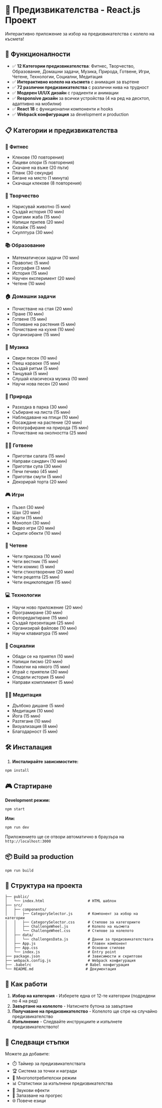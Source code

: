 # 🎯 Предизвикателства - React.js Проект

Интерактивно приложение за избор на предизвикателства с колело на късмета!

## 🚀 Функционалности

- ✅ **12 Категории предизвикателства**: Фитнес, Творчество, Образование, Домашни задачи, Музика, Природа, Готвене, Игри, Четене, Технологии, Социални, Медитация
- ✅ **Интерактивно колело на късмета** с анимация за въртене
- ✅ **72 различни предизвикателства** с различни нива на трудност
- ✅ **Модерен UI/UX дизайн** с градиенти и анимации
- ✅ **Responsive дизайн** за всички устройства (4 на ред на десктоп, адаптивно на мобилни)
- ✅ **React 18** с функционални компоненти и hooks
- ✅ **Webpack конфигурация** за development и production

## 📋 Категории и предизвикателства

### 💪 Фитнес
- Клекове (10 повторения)
- Лицеви опори (5 повторения)
- Скачане на въже (20 пъти)
- Планк (30 секунди)
- Бягане на място (1 минута)
- Скачащи клекове (8 повторения)

### 🎨 Творчество
- Нарисувай животно (5 мин)
- Създай история (10 мин)
- Оригами жаба (15 мин)
- Напиши припев (20 мин)
- Колайж (15 мин)
- Скулптура (30 мин)

### 📚 Образование
- Математически задачи (10 мин)
- Правопис (5 мин)
- География (3 мин)
- История (15 мин)
- Научен експеримент (20 мин)
- Четене (10 мин)

### 🏠 Домашни задачи
- Почистване на стая (20 мин)
- Пране (10 мин)
- Готвене (15 мин)
- Поливане на растения (5 мин)
- Почистване на кухня (10 мин)
- Организиране (15 мин)

### 🎵 Музика
- Свири песен (10 мин)
- Пееш караоке (15 мин)
- Създай ритъм (5 мин)
- Танцувай (5 мин)
- Слушай класическа музика (10 мин)
- Научи нова песен (20 мин)

### 🌿 Природа
- Разходка в парка (30 мин)
- Събиране на листа (15 мин)
- Наблюдаване на птици (10 мин)
- Посаждане на растение (20 мин)
- Фотографиране на природа (15 мин)
- Почистване на околността (25 мин)

### 👨‍🍳 Готвене
- Приготви салата (15 мин)
- Направи сандвич (10 мин)
- Приготви супа (30 мин)
- Печи печиво (45 мин)
- Приготви смути (5 мин)
- Декорирай торта (20 мин)

### 🎮 Игри
- Пъзел (30 мин)
- Шах (20 мин)
- Карти (15 мин)
- Монопол (30 мин)
- Видео игри (20 мин)
- Скрити обекти (10 мин)

### 📖 Четене
- Чети приказка (10 мин)
- Чети вестник (15 мин)
- Чети комикс (5 мин)
- Чети стихотворение (20 мин)
- Чети рецепта (25 мин)
- Чети енциклопедия (15 мин)

### 💻 Технологии
- Научи ново приложение (20 мин)
- Програмиране (30 мин)
- Фоторедактиране (15 мин)
- Създай презентация (25 мин)
- Организирай файлове (10 мин)
- Научи клавиатура (15 мин)

### 👥 Социални
- Обади се на приятел (10 мин)
- Напиши писмо (20 мин)
- Помогни на някого (15 мин)
- Играй с приятели (30 мин)
- Сподели история (5 мин)
- Направи комплимент (5 мин)

### 🧘‍♀️ Медитация
- Дълбоко дишане (5 мин)
- Медитация (10 мин)
- Йога (15 мин)
- Разтягане (10 мин)
- Визуализация (8 мин)
- Благодарност (5 мин)

## 🛠️ Инсталация

1. **Инсталирайте зависимостите:**
```bash
npm install
```

## 🎮 Стартиране

**Development режим:**
```bash
npm start
```

**Или:**
```bash
npm run dev
```

Приложението ще се отвори автоматично в браузъра на `http://localhost:3000`

## 📦 Build за production

```bash
npm run build
```

## 📁 Структура на проекта

```
├── public/
│   └── index.html                    # HTML шаблон
├── src/
│   ├── components/
│   │   ├── CategorySelector.js       # Компонент за избор на категории
│   │   ├── CategorySelector.css      # Стилове за категориите
│   │   ├── ChallengeWheel.js         # Колело на късмета
│   │   └── ChallengeWheel.css        # Стилове за колелото
│   ├── data/
│   │   └── challengesData.js         # Данни за предизвикателствата
│   ├── App.js                        # Главен компонент
│   ├── App.css                       # Основни стилове
│   └── index.js                      # Entry point
├── package.json                      # Зависимости и скриптове
├── webpack.config.js                 # Webpack конфигурация
├── .babelrc                         # Babel конфигурация
└── README.md                        # Документация
```

## 🎯 Как работи

1. **Избор на категория** - Изберете една от 12-те категории (подредени по 4 на ред)
2. **Завъртане на колелото** - Натиснете бутона за завъртане
3. **Получаване на предизвикателство** - Колелото ще спре на случайно предизвикателство
4. **Изпълнение** - Следвайте инструкциите и изпълнете предизвикателството!

## 🔧 Следващи стъпки

Можете да добавите:
- ⏱️ Таймер за предизвикателствата
- 🏆 Система за точки и награди
- 👥 Многопотребителски режим
- 📊 Статистики за изпълнени предизвикателства
- 🎵 Звукови ефекти
- 💾 Запазване на прогрес
- 🌐 Повече езици
